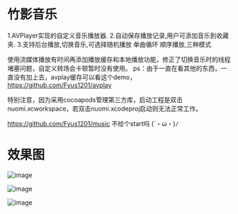 # 竹影音乐

1.AVPlayer实现的自定义音乐播放器.
2.自动保存播放记录,用户可添加音乐到收藏夹.
3.支持后台播放,切换音乐,可选择随机播放 单曲循环 顺序播放,三种模式

使用流媒体播放有时间再添加播放缓存和本地播放功能，修正了切换音乐时的线程堵塞问题，自定义转场会卡顿暂时没有使用。
ps：由于一直在看其他的东西，一直没有加上去，avplay缓存可以看这个demo，https://github.com/Fyus1201/avplay

特别注意，因为采用cocoapods管理第三方库，启动工程是双击nuomi.xcworkspace，若双击nuomi.xcodeproj启动则无法正常工作。

https://github.com/Fyus1201/music 不给个start吗 (´・ω・)ﾉ

# 效果图

![image](https://github.com/Fyus1201/music/blob/master/image/1.gif) 

![image](https://github.com/Fyus1201/music/blob/master/image/2.gif) 

![image](https://github.com/Fyus1201/music/blob/master/image/3.gif) 